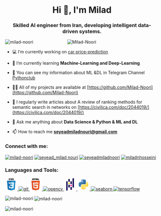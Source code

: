<h1 align="center">Hi 👋, I'm Milad</h1>
<h3 align="center">Skilled AI engineer from Iran, developing intelligent data-driven systems.</h3>

<img align="right" alt="Milad-Noori" width = "300" src="https://media2.giphy.com/media/78XCFBGOlS6keY1Bil/200w.gif?cid=6c09b952v93wlzhsy3khijcjmkuku0msswrr00atnmnn8rne&ep=v1_gifs_search&rid=200w.gif">

<p align="left"> <img src="https://komarev.com/ghpvc/?username=milad-noori&label=Profile%20views&color=0e75b6&style=flat" alt="milad-noori" /> </p>

- 💻 I’m currently working on [car price-prediction](https://github.com/Milad-Noori/car_prediction)

- 🌱 I’m currently learning **Machine-Learning and Deep-Learning**

- 📘 You can see my information about ML &DL in Telegram Channel [Pythonclub](https://t.me/pythonc1ub)

- 👨‍💻 All of my projects are available at [https://github.com/Milad-Noori](https://github.com/Milad-Noori)

- 📝 I regularly write articles about A review of ranking methods for semantic search in networks on [https://civilica.com/doc/2044019/](https://civilica.com/doc/2044019/)

- 💬 Ask me anything about **Data Science & Python & ML and DL**

- 📫 How to reach me **seyeadmiladnouri@gmail.com**

<h3 align="left">Connect with me:</h3>
<p align="left">
<a href="https://linkedin.com/in/milad-noori" target="blank"><img align="center" src="https://raw.githubusercontent.com/rahuldkjain/github-profile-readme-generator/master/src/images/icons/Social/linked-in-alt.svg" alt="milad-noori" height="30" width="40" /></a>
<a href="https://stackoverflow.com/users/seyead_milad nouri" target="blank"><img align="center" src="https://raw.githubusercontent.com/rahuldkjain/github-profile-readme-generator/master/src/images/icons/Social/stack-overflow.svg" alt="seyead_milad nouri" height="30" width="40" /></a>
<a href="https://kaggle.com/seyeadmiladnoori" target="blank"><img align="center" src="https://raw.githubusercontent.com/rahuldkjain/github-profile-readme-generator/master/src/images/icons/Social/kaggle.svg" alt="seyeadmiladnoori" height="30" width="40" /></a>
<a href="https://instagram.com/miladnhosseini" target="blank"><img align="center" src="https://raw.githubusercontent.com/rahuldkjain/github-profile-readme-generator/master/src/images/icons/Social/instagram.svg" alt="miladnhosseini" height="30" width="40" /></a>
</p>

<h3 align="left">Languages and Tools:</h3>
<p align="left"> <a href="https://www.w3schools.com/css/" target="_blank" rel="noreferrer"> <img src="https://raw.githubusercontent.com/devicons/devicon/master/icons/css3/css3-original-wordmark.svg" alt="css3" width="40" height="40"/> </a> <a href="https://git-scm.com/" target="_blank" rel="noreferrer"> <img src="https://www.vectorlogo.zone/logos/git-scm/git-scm-icon.svg" alt="git" width="40" height="40"/> </a> <a href="https://www.w3.org/html/" target="_blank" rel="noreferrer"> <img src="https://raw.githubusercontent.com/devicons/devicon/master/icons/html5/html5-original-wordmark.svg" alt="html5" width="40" height="40"/> </a> <a href="https://opencv.org/" target="_blank" rel="noreferrer"> <img src="https://www.vectorlogo.zone/logos/opencv/opencv-icon.svg" alt="opencv" width="40" height="40"/> </a> <a href="https://pandas.pydata.org/" target="_blank" rel="noreferrer"> <img src="https://raw.githubusercontent.com/devicons/devicon/2ae2a900d2f041da66e950e4d48052658d850630/icons/pandas/pandas-original.svg" alt="pandas" width="40" height="40"/> </a> <a href="https://www.python.org" target="_blank" rel="noreferrer"> <img src="https://raw.githubusercontent.com/devicons/devicon/master/icons/python/python-original.svg" alt="python" width="40" height="40"/> </a> <a href="https://seaborn.pydata.org/" target="_blank" rel="noreferrer"> <img src="https://seaborn.pydata.org/_images/logo-mark-lightbg.svg" alt="seaborn" width="40" height="40"/> </a> <a href="https://www.tensorflow.org" target="_blank" rel="noreferrer"> <img src="https://www.vectorlogo.zone/logos/tensorflow/tensorflow-icon.svg" alt="tensorflow" width="40" height="40"/> </a> </p>

<p><img align="left" src="https://github-readme-stats.vercel.app/api/top-langs?username=milad-noori&show_icons=true&locale=en&layout=compact" alt="milad-noori" /></p>

<p>&nbsp;<img align="center" src="https://github-readme-stats.vercel.app/api?username=milad-noori&show_icons=true&locale=en" alt="milad-noori" /></p>

<p><img align="center" src="https://github-readme-streak-stats.herokuapp.com/?user=milad-noori&" alt="milad-noori" /></p>
